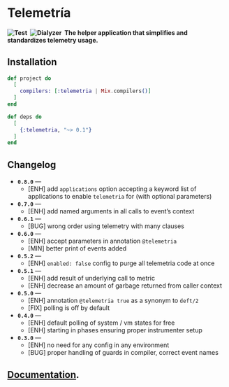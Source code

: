 # Telemetría

#### ![Test](https://github.com/am-kantox/telemetria/workflows/Test/badge.svg)  ![Dialyzer](https://github.com/am-kantox/telemetria/workflows/Dialyzer/badge.svg)  The helper application that simplifies and standardizes telemetry usage.

## Installation

```elixir
def project do
  [
    compilers: [:telemetria | Mix.compilers()]
  ]
end

def deps do
  [
    {:telemetria, "~> 0.1"}
  ]
end
```

## Changelog

* **`0.8.0`** —
  * [ENH] add `applications` option accepting a keyword list of applications to enable `telemetria` for (with optional parameters)
* **`0.7.0`** —
  * [ENH] add named arguments in all calls to event’s context
* **`0.6.1`** —
  * [BUG] wrong order using telemetry with many clauses
* **`0.6.0`** —
  * [ENH] accept parameters in annotation `@telemetria`
  * [MIN] better print of events added
* **`0.5.2`** —
  * [ENH] `enabled: false` config to purge all telemetria code at once
* **`0.5.1`** —
  * [ENH] add result of underlying call to metric
  * [ENH] decrease an amount of garbage returned from caller context
* **`0.5.0`** —
  * [ENH] annotation `@telemetria true` as a synonym to `deft/2`
  * [FIX] polling is off by default
* **`0.4.0`** —
  * [ENH] default polling of system / vm states for free
  * [ENH] starting in phases ensuring proper instrumenter setup
* **`0.3.0`** —
  * [ENH] no need for any config in any environment
  * [BUG] proper handling of guards in compiler, correct event names

## [Documentation](https://hexdocs.pm/telemetria).

